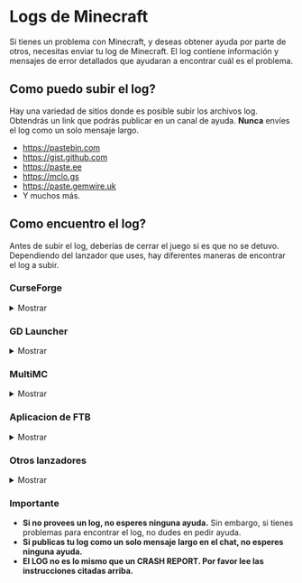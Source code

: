 # Logs de Minecraft

Si tienes un problema con Minecraft, y deseas obtener ayuda por parte de otros, necesitas enviar tu log de Minecraft.
El log contiene información y mensajes de error detallados que ayudaran a encontrar cuál es el problema.

## Como puedo subir el log?

Hay una variedad de sitios donde es posible subir los archivos log.
Obtendrás un link que podrás publicar en un canal de ayuda.
**Nunca** envíes el log como un solo mensaje largo.

* <https://pastebin.com>
* <https://gist.github.com>
* <https://paste.ee>
* <https://mclo.gs>
* <https://paste.gemwire.uk>
* Y muchos más.

## Como encuentro el log?

Antes de subir el log, deberías de cerrar el juego si es que no se detuvo.
Dependiendo del lanzador que uses, hay diferentes maneras de encontrar el log a subir.

### CurseForge

<details>
<summary>Mostrar</summary>

Si estás usando CurseForge, haz clic derecho en el perfil de tu modpack, entonces en `Abrir carpeta`.
Aquí encontrarás una carpeta llamada `logs`.
Dentro de esta hay un archivo llamado `latest.log`.
Necesitas subir ese archivo a uno de los sitios mencionados arriba.
</details>

### GD Launcher

<details>
<summary>Mostrar</summary>

Si estás usando GD Launcher, haz clic derecho en el perfil de tu modpack, entonces en `Abrir carpeta`.
Aquí encontrarás una carpeta llamada `logs`.
Dentro de esta hay un archivo llamado `latest.log`.
Necesitas subir ese archivo a uno de los sitios mencionados arriba.

</details>

### MultiMC

<details>
<summary>Mostrar</summary>

Si estás usando MultiMC, has clic en `Editar instancia`, entonces en `Otros registros`.
Ahora escoge `logs/latest.log` en el selector de la parte superior y haz clic en `Subir`.
Obtendras un link que puedes publicar.
Alternativamente, puedes presionar directamente `Subir` en la pestaña de registro.

</details>

### Aplicacion de FTB

<details>
<summary>Mostrar</summary>

Si estás usando la aplicacion de FTB, has clic en el perfil de tu modpack, entonces en `Settings` en la esquina superior derecha. Después de eso, presiona
`Open Folder` en la esquina inferior izquierda.
Aquí encontrarás una carpeta llamada `logs`.
Dentro de esta hay un archivo llamado `latest.log`.
Necesitas subir ese archivo a uno de los sitios mencionados arriba.

</details>

### Otros lanzadores

<details>
<summary>Mostrar</summary>

En tu carpeta `.minecraft`, encontrarás otra carpeta llamada `logs`.
Dentro hay un atchivo llamado `latest.log`.
Necesitas subir ese archivo a uno de los sitios mencionados arriba.

</details>

### Importante

* **Si no provees un log, no esperes ninguna ayuda.**
 Sin embargo, si tienes problemas para encontrar el log, no dudes en pedir ayuda.
* **Si publicas tu log como un solo mensaje largo en el chat, no esperes ninguna ayuda.**
* **El LOG no es lo mismo que un CRASH REPORT. Por favor lee las instrucciones citadas arriba.**
